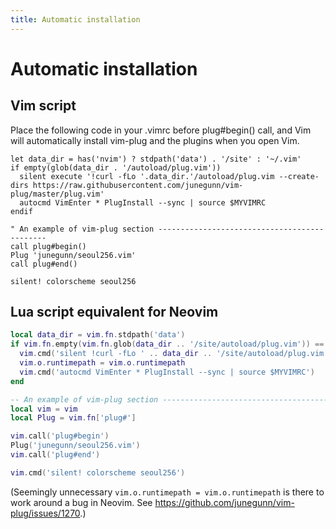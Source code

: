 ```yaml
---
title: Automatic installation
---
```


# Automatic installation

## Vim script

Place the following code in your .vimrc before plug#begin() call, and Vim will
automatically install vim-plug and the plugins when you open Vim.

```vim
let data_dir = has('nvim') ? stdpath('data') . '/site' : '~/.vim'
if empty(glob(data_dir . '/autoload/plug.vim'))
  silent execute '!curl -fLo '.data_dir.'/autoload/plug.vim --create-dirs https://raw.githubusercontent.com/junegunn/vim-plug/master/plug.vim'
  autocmd VimEnter * PlugInstall --sync | source $MYVIMRC
endif

" An example of vim-plug section ---------------------------------------------
call plug#begin()
Plug 'junegunn/seoul256.vim'
call plug#end()

silent! colorscheme seoul256
```

## Lua script equivalent for Neovim

```lua
local data_dir = vim.fn.stdpath('data')
if vim.fn.empty(vim.fn.glob(data_dir .. '/site/autoload/plug.vim')) == 1 then
  vim.cmd('silent !curl -fLo ' .. data_dir .. '/site/autoload/plug.vim --create-dirs https://raw.githubusercontent.com/junegunn/vim-plug/master/plug.vim')
  vim.o.runtimepath = vim.o.runtimepath
  vim.cmd('autocmd VimEnter * PlugInstall --sync | source $MYVIMRC')
end

-- An example of vim-plug section --------------------------------------------
local vim = vim
local Plug = vim.fn['plug#']

vim.call('plug#begin')
Plug('junegunn/seoul256.vim')
vim.call('plug#end')

vim.cmd('silent! colorscheme seoul256')
```

(Seemingly unnecessary `vim.o.runtimepath = vim.o.runtimepath` is there to
work around a bug in Neovim. See https://github.com/junegunn/vim-plug/issues/1270.)
